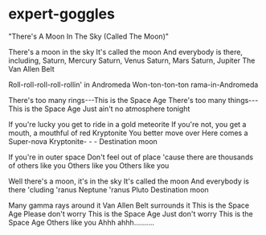 # expert-goggles

"There's A Moon In The Sky (Called The Moon)"

There's a moon in the sky
It's called the moon
And everybody is there, including,
Saturn, Mercury
Saturn, Venus
Saturn, Mars
Saturn, Jupiter
The Van Allen Belt

Roll-roll-roll-roll-rollin' in Andromeda
Won-ton-ton-ton rama-in-Andromeda

There's too many rings---This is the Space Age
There's too many things---This is the Space Age
Just ain't no atmosphere tonight

If you're lucky you get to ride in a gold meteorite
If you're not, you get a mouth, a mouthful of red Kryptonite
You better move over
Here comes a Super-nova
Kryptonite- - -
Destination moon

If you're in outer space
Don't feel out of place
'cause there are thousands of others like you
Others like you
Others like you

Well there's a moon, it's in the sky
It's called the moon
And everybody is there 'cluding
'ranus
Neptune
'ranus
Pluto
Destination moon

Many gamma rays around it
Van Allen Belt surrounds it
This is the Space Age
Please don't worry
This is the Space Age
Just don't worry
This is the Space Age
Others like you
Ahhh ahhh..........
